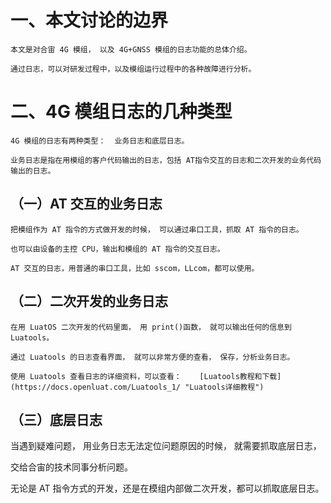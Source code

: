 
# 一、本文讨论的边界
   
    本文是对合宙 4G 模组， 以及 4G+GNSS 模组的日志功能的总体介绍。

    通过日志，可以对研发过程中，以及模组运行过程中的各种故障进行分析。


# 二、4G 模组日志的几种类型

    4G 模组的日志有两种类型：  业务日志和底层日志。

    业务日志是指在用模组的客户代码输出的日志，包括 AT指令交互的日志和二次开发的业务代码输出的日志。


## （一）AT 交互的业务日志

    把模组作为 AT 指令的方式做开发的时候， 可以通过串口工具，抓取 AT 指令的日志。

    也可以由设备的主控 CPU，输出和模组的 AT 指令的交互日志。

    AT 交互的日志，用普通的串口工具，比如 sscom，LLcom，都可以使用。


## （二）二次开发的业务日志

    在用 LuatOS 二次开发的代码里面， 用 print()函数， 就可以输出任何的信息到 Luatools。

    通过 Luatools 的日志查看界面， 就可以非常方便的查看， 保存，分析业务日志。

    使用 Luatools 查看日志的详细资料，可以查看：    [Luatools教程和下载](https://docs.openluat.com/Luatools_1/ "Luatools详细教程")



## （三）底层日志

   当遇到疑难问题， 用业务日志无法定位问题原因的时候， 就需要抓取底层日志，
   
   交给合宙的技术同事分析问题。

   无论是 AT 指令方式的开发，还是在模组内部做二次开发，都可以抓取底层日志。
   